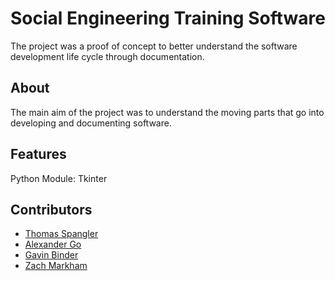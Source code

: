 # Social Engineering Training Software

The project was a proof of concept to better understand the software development life cycle through documentation. 

## About

The main aim of the project was to understand the moving parts that go into developing and documenting software.

## Features

Python Module: Tkinter

## Contributors

- [Thomas Spangler](https://github.com/Tspangler1234)
- [Alexander Go](https://github.com/Ago0495)
- [Gavin Binder](https://github.com/GavinEBinder)
- [Zach Markham](https://github.com/mineinmonkey)

